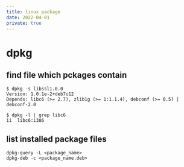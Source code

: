 ```yaml
---
title: linux package
date: 2022-04-01
private: true
---
```

# dpkg
## find file which pckages contain

    $ dpkg -s libssl1.0.0
    Version: 1.0.1e-2+deb7u12
    Depends: libc6 (>= 2.7), zlib1g (>= 1:1.1.4), debconf (>= 0.5) | debconf-2.0

    $ dpkg -l | grep libc6
    ii  libc6:i386          

## list installed package files
    dpkg-query -L <package_name>
    dpkg-deb -c <package_name.deb>